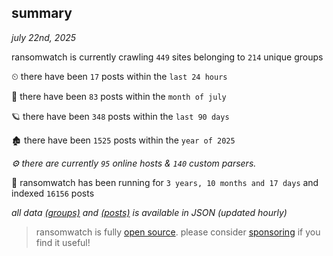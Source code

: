 
## summary
_july 22nd, 2025_

ransomwatch is currently crawling `449` sites belonging to `214` unique groups

⏲ there have been `17` posts within the `last 24 hours`

🦈 there have been `83` posts within the `month of july`

🪐 there have been `348` posts within the `last 90 days`

🏚 there have been `1525` posts within the `year of 2025`

_⚙️ there are currently `95` online hosts & `140` custom parsers._

🦕 ransomwatch has been running for `3 years, 10 months and 17 days` and indexed `16156` posts

_all data  [(groups)](http://ransomwhat.telemetry.ltd/groups) and [(posts)](http://ransomwhat.telemetry.ltd/posts) is available in JSON (updated hourly)_

> ransomwatch is fully [open source](https://github.com/joshhighet/ransomwatch#ransomwatch--). please consider [sponsoring](https://github.com/sponsors/joshhighet) if you find it useful!
